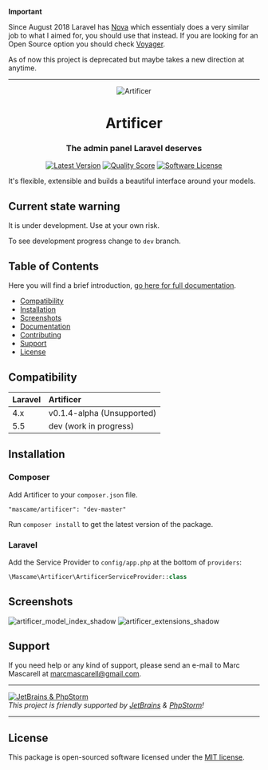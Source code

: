 **Important**

Since August 2018 Laravel has [Nova](https://nova.laravel.com/) which essentialy does a very similar job to what I aimed for, you should use that instead. If you are looking for an Open Source option you should check [Voyager](https://laravelvoyager.com/).

As of now this project is deprecated but maybe takes a new direction at anytime.

---

<p align="center">
 <img src="https://cloud.githubusercontent.com/assets/642299/19163982/726d7934-8bfe-11e6-8805-c7a52512eb2a.png" alt="Artificer" title="Artificer" />
 <h1 align="center">Artificer</h1>
 <h3 align="center">The admin panel Laravel deserves</h3>
 </p>

<p align="center">
  <a href="https://github.com/marcmascarell/laravel-artificer/releases"><img src="https://img.shields.io/github/release/marcmascarell/laravel-artificer.svg?style=flat-square" alt="Latest Version"></a>
  <a href="https://scrutinizer-ci.com/g/marcmascarell/laravel-artificer/"><img src="https://img.shields.io/scrutinizer/g/marcmascarell/laravel-artificer.svg?style=flat-square" alt="Quality Score"></a>
  <a href="LICENSE.md"><img src="https://img.shields.io/badge/license-MIT-brightgreen.svg?style=flat-square" alt="Software License"></a></p>

It's flexible, extensible and builds a beautiful interface around your models.

## Current state warning

It is under development. Use at your own risk. 

To see development progress change to `dev` branch.

## Table of Contents

Here you will find a brief introduction, [go here for full documentation](https://artificer.readme.io/).

- <a href="#compatibility">Compatibility</a>
- <a href="#installation">Installation</a>
- <a href="#screenshots">Screenshots</a>
- <a href="https://artificer.readme.io/" target="_blank">Documentation</a>
- <a href="https://artificer.readme.io/docs/how-to-contribute" target="_blank">Contributing</a>
- <a href="#support">Support</a>
- <a href="#license">License</a>

## Compatibility

 Laravel      | Artificer
:-------------|:----------
 4.x          | v0.1.4-alpha (Unsupported)
 5.5          | dev (work in progress)

## Installation

### Composer

Add Artificer to your `composer.json` file.

    "mascame/artificer": "dev-master" 

Run `composer install` to get the latest version of the package.

### Laravel

Add the Service Provider to `config/app.php` at the bottom of `providers`:

```php
\Mascame\Artificer\ArtificerServiceProvider::class
```
## Screenshots
![artificer_model_index_shadow](https://cloud.githubusercontent.com/assets/642299/19166487/ffb1d638-8c07-11e6-8285-cb3f5a785a4f.png)
![artificer_extensions_shadow](https://cloud.githubusercontent.com/assets/642299/19166488/ffb3c308-8c07-11e6-867b-f42de1e851d4.png)

## Support

If you need help or any kind of support, please send an e-mail to Marc Mascarell at marcmascarell@gmail.com.

---

[![JetBrains & PhpStorm](https://ubublog.com/wp-content/uploads/logo-ps-jb.png)](https://jetbrains.com/phpstorm)  
_This project is friendly supported by [JetBrains](https://jetbrains.com) & [PhpStorm](https://jetbrains.com/phpstorm)!_

---

## License

This package is open-sourced software licensed under the [MIT license](http://opensource.org/licenses/MIT).
